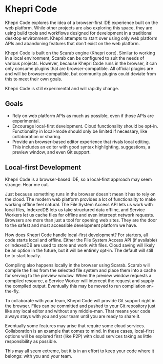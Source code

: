 # Khepri Code

Khepri Code explores the idea of a browser-first IDE experience built on the web
platform. While other projects are also exploring this space, they are using
build tools and workflows designed for development in a traditional desktop
environment. Khepri attempts to start over using only web platform APIs and
abandoning features that don't exist on the web platform.

Khepri Code is built on the Scarab engine (Khepri core). Similar to working in a
local environment, Scarab can be configured to suit the needs of various
projects. However, because Khepri Code runs in the browser, it can only consume
plugins that are browser-compatible. All official plugins are and will be
browser-compatible, but community plugins could deviate from this to meet their
own goals.

Khepri Code is still experimental and will rapidly change.

## Goals

- Rely on web platform APIs as much as possible, even if those APIs are
  experimental.
- Encourage local-first development. Cloud functionality should be opt-in.
  Functionality in local-mode should only be limited if necessary, like
  collaboration or sharing.
- Provide an browser-based editor experience that rivals local editing. This
  includes an editor with good syntax highlighting, suggestions, a preview
  window, and even Git support.

## Local-first Development

Khepri Code is a browser-based IDE, so a local-first approach may seem strange.
Hear me out.

Just because something runs in the browser doesn't mean it has to rely on the
cloud. The modern web platform provides a lot of functionality to make working
offline feel natural. The File System Access API lets us work with local files,
IndexedDB lets us take structured data offline, and Service Workers let us cache
files for offline and even intercept network requests. Browsers are more than
just a tool for opening web sites. They are the door to the safest and most
accessible development platform we have.

How does Khepri Code handle local-first development? For starters, all code
starts local and offline. Either the File System Access API (if available) or
IndexedDB are used to store and work with files. Cloud saving will likely be an
option in the future, but it will be entirely opt-in. The default will still be
to start locally.

Compiling also happens locally in the browser using Scarab. Scarab will compile
the files from the selected file system and place them into a cache for serving
to the preview window. When the preview window requests a compiled resource, a
Service Worker will intercept the request and supply the compiled output.
Eventually this may be moved to run compilation on-the-fly.

To collaborate with your team, Khepri Code will provide Git support right in the
browser. Files can be committed and pushed to your Git repository just like any
local editor and without any middle-man. That means your code always stays with
you and your team until you are ready to share it.

Eventually some features may arise that require some cloud services.
Collaboration is an example that comes to mind. In these cases, local-first
options will be explored first (like P2P) with cloud services taking as little
responsibility as possible.

This may all seem extreme, but it is in an effort to keep your code where it
belongs: with you and your team.
